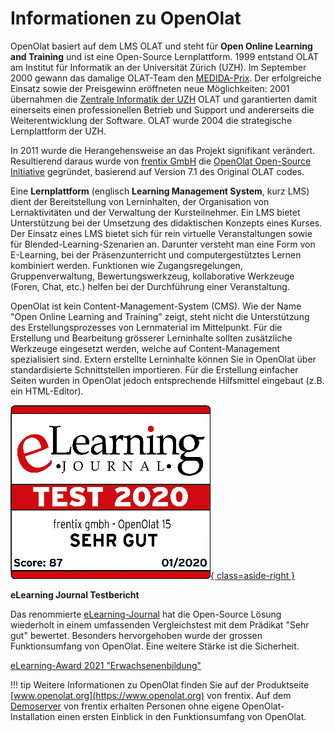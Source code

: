# Informationen zu OpenOlat

OpenOlat basiert auf dem LMS OLAT und steht für **Open Online Learning and Training** und ist eine Open-Source Lernplattform. 1999 entstand OLAT am Institut für Informatik an der Universität Zürich (UZH). Im September 2000 gewann das damalige OLAT-Team den [MEDIDA-Prix](http://www.medidaprix.org/). Der erfolgreiche Einsatz sowie der Preisgewinn eröffneten neue Möglichkeiten: 2001 übernahmen die [Zentrale Informatik der UZH](https://www.zi.uzh.ch) OLAT und garantierten damit einerseits einen professionellen Betrieb und Support und andererseits die Weiterentwicklung der Software. OLAT wurde 2004 die strategische Lernplattform der UZH.

In 2011 wurde die Herangehensweise an das Projekt signifikant verändert. Resultierend daraus wurde von [frentix GmbH](https://www.frentix.com) die [OpenOlat Open-Source Initiative](https://github.com/OpenOLAT) gegründet, basierend auf Version 7.1 des Original OLAT codes.

Eine **Lernplattform** (englisch **Learning Management System**, kurz LMS) dient der Bereitstellung von Lerninhalten, der Organisation von Lernaktivitäten und der Verwaltung der Kursteilnehmer. Ein LMS bietet Unterstützung bei der Umsetzung des didaktischen Konzepts eines Kurses. Der Einsatz eines LMS bietet sich für rein virtuelle Veranstaltungen sowie für Blended-Learning-Szenarien an. Darunter versteht man eine Form von E-Learning, bei der Präsenzunterricht und computergestütztes Lernen kombiniert werden. Funktionen wie Zugangsregelungen, Gruppenverwaltung, Bewertungswerkzeug, kollaborative Werkzeuge (Foren, Chat, etc.) helfen bei der Durchführung einer Veranstaltung.

OpenOlat ist kein Content-Management-System (CMS). Wie der Name "Open Online Learning and Training" zeigt, steht nicht die Unterstützung des Erstellungsprozesses von Lernmaterial im Mittelpunkt. Für die Erstellung und Bearbeitung grösserer Lerninhalte sollten zusätzliche Werkzeuge eingesetzt werden, welche auf Content-Management spezialisiert sind. Extern erstellte Lerninhalte können Sie in OpenOlat über standardisierte Schnittstellen importieren. Für die Erstellung einfacher Seiten wurden in OpenOlat jedoch entsprechende Hilfsmittel eingebaut (z.B. ein HTML-Editor).

[![](assets/frentix-Testsiegel_2020-1280x1112.png){ class=aside-right }](https://www.frentix.com/testbericht-openolat-2020-sehr-gut/)

**eLearning Journal Testbericht**

Das renommierte [eLearning-Journal](http://www.elearning-journal.de/) hat die Open-Source Lösung wiederholt in einem umfassenden Vergleichstest mit dem Prädikat "Sehr gut" bewertet. Besonders hervorgehoben wurde der grossen Funktionsumfang von OpenOlat. Eine weitere Stärke ist die Sicherheit.

[eLearning-Award 2021 "Erwachsenenbildung"](https://www.elearning-journal.com/2021/01/27/kategorie-erwachsenenbildung/)

<clear/>

!!! tip
	Weitere Informationen zu OpenOlat finden Sie auf der Produktseite [www.openolat.org](https://www.openolat.org) von frentix. Auf dem [Demoserver](https://learn.olat.com/dmz/) von frentix erhalten Personen ohne eigene OpenOlat-Installation einen ersten Einblick in den Funktionsumfang von OpenOlat.

